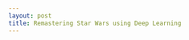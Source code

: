 ```yaml
---
layout: post
title: Remastering Star Wars using Deep Learning
---
```

<!-- 

I’m a huge Star Wars fan. And like a lot of Star Wars fans I’ve been getting into Star Wars clone wars episodes on cartoon network and disney. I might be too old for it, but it’s a phenomenal show. 

But when I go back to watch the old movies I’m annoyed by the drop in quality. Why does Obi Wan’s skin look papery? Why do the space scenes look terrible? Why does the armour on storm troopers look so ‘boxy’?

Don’t get me wrong I’m a huge fan of Star Wars. And for the most part I was more than happy to overlook these small imperfections when re-watching ‘A New Hope’. 

But that all changed when I watched the deleted scenes. 

(Show clip here)

What the hell are these black specs that keep appearing on my screen when I’m watching a movie? Why are they all different shapes and sizes? What are they?

I googled them. Apparently they’re [cue marks](https://en.wikipedia.org/wiki/Cue_mark). Marks that come from scratches on film. Film! The original Star Wars was created on film. I forget just how old this franchise is sometimes.

So having way to much time on my hands (and not having a girlfriend) I decided why can't I build something to fix this. 

Video restoration is a difficult field to get into. A bit of googling had me all over the place. Photo restoration is done manually for the most part. People use photoshop and a variety of different image editing tools and restore old photos. You can find them [here](https://www.reddit.com/r/estoration/). 

But video restoration is another matter altogether. We would need to restore each frame in the video on photoshop or any other image editing tool.

Big studios do some magic with the original film used to create the movie. But I don’t have the original film. I just have the video from youtube.

But could we apply deep learning? Probably. It’s worth a shot. 

So here’s what I did. I downloaded high quality videos into from youtube. Then I ruined them. I added black specs and reduced the resolution of the video. [Ffmpeg](https://ffmpeg.org/) was very useful in doing this. 

Now I had two videos. One in perfect quality and another in shitty quality.

Then I extracted frames from each video. Initially I adopted a naive approach for doing this. Where I would do through the video in python and scrape each frame individually. But that took too long. I used multi-processing here to really speed things up.
Great. Now I had two datasets. One of shitty quality images (taken from the ruined video) and one of good quality images (taken from the high quality video). 

Then I trained the [NoGAN network](https://www.fast.ai/2019/05/03/decrappify/) pioneered by fastai and jason antic on this data.

I trained the model on google colab’s free gpus. They’re a great resource and I can’t believe they are free. The interesting thing that fastai recommends is increasing the size of your images gradually. So at first you train on small size images, then you upscale your images and retrain on the larger images. It saves you a lot of time. Pretty smart. 

Once this had trained, I ran inference on the model. This was more involved than I originally thought. I had to download the Star Wars deleted scenes (using [youtube-dl](https://github.com/ytdl-org/youtube-dl)) and then extract all the frames in this video. 

(insert frame here)

Then I had to run inference from the learner on each individual frame of the video. That takes a long time. 

(insert inference image here)

Then I had to stitch all these frames together to create a video. Here is the final output.

(show video here)

As you can see there is room for improvement. The sky needs a bit more work. But I like the vibrancy of the background. That is an interesting (and completely unplanned) effect. The goal was to remove the ‘cue marks’ (annoying black specs) from the video. I think its done okay in that respect.

In the future, I’d like to improve the sky. I’m also thinking of doing more super-resolution on the video. It would be nice to show a young Luke Skywalker in high quality. Training is still a lengthy process for me. I need to work on reducing this.

Inference is also an issue. It tends to overload memory and crash. The result is that ___ is the longest I could get for this video. Not completely sure how to solve this problem. But I'll need to solve it if I'm going to be using this further.



 -->
